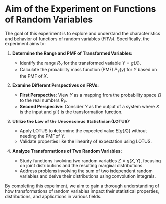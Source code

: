 # Aim of the Experiment on Functions of Random Variables

The goal of this experiment is to explore and understand the characteristics and behavior of functions of random variables (FRVs). Specifically, the experiment aims to:

1. **Determine the Range and PMF of Transformed Variables:**
   - Identify the range $R_Y$ for the transformed variable $Y = g(X)$.
   - Calculate the probability mass function (PMF) $P_Y(y)$ for $Y$ based on the PMF of $X$.

2. **Examine Different Perspectives on FRVs:**
   - **First Perspective:** View $Y$ as a mapping from the probability space $\Omega$ to the real numbers $R_Y$.
   - **Second Perspective:** Consider $Y$ as the output of a system where $X$ is the input and $g(\cdot)$ is the transformation function.

3. **Utilize the Law of the Unconscious Statistician (LOTUS):**
   - Apply LOTUS to determine the expected value $E[g(X)]$ without needing the PMF of $Y$.
   - Validate properties like the linearity of expectation using LOTUS.

4. **Analyze Transformations of Two Random Variables:**
   - Study functions involving two random variables $Z = g(X, Y)$, focusing on joint distributions and the resulting marginal distributions.
   - Address problems involving the sum of two independent random variables and derive their distributions using convolution integrals.

By completing this experiment, we aim to gain a thorough understanding of how transformations of random variables impact their statistical properties, distributions, and applications in various fields.
